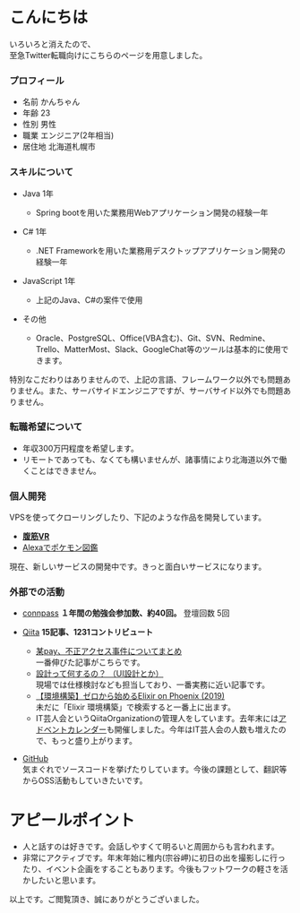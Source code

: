 # こんにちは

いろいろと消えたので、<br>
至急Twitter転職向けにこちらのページを用意しました。

### プロフィール

- 名前 かんちゃん
- 年齢 23
- 性別 男性
- 職業 エンジニア(2年相当)
- 居住地 北海道札幌市

### スキルについて

- Java 1年
    - Spring bootを用いた業務用Webアプリケーション開発の経験一年

- C# 1年
    - .NET Frameworkを用いた業務用デスクトップアプリケーション開発の経験一年

- JavaScript 1年
    - 上記のJava、C#の案件で使用

- その他
  - Oracle、PostgreSQL、Office(VBA含む)、Git、SVN、Redmine、Trello、MatterMost、Slack、GoogleChat等のツールは基本的に使用できます。

特別なこだわりはありませんので、上記の言語、フレームワーク以外でも問題ありません。また、サーバサイドエンジニアですが、サーバサイド以外でも問題ありません。

### 転職希望について

- 年収300万円程度を希望します。
- リモートであっても、なくても構いませんが、諸事情により北海道以外で働くことはできません。

### 個人開発
VPSを使ってクローリングしたり、下記のような作品を開発しています。

- **[腹筋VR](https://twitter.com/sapporo_east_k/status/1198983368869863425?s=20)**
- [Alexaでポケモン図鑑](https://twitter.com/sapporo_east_k/status/1205964125249007616?s=20)

現在、新しいサービスの開発中です。きっと面白いサービスになります。

### 外部での活動

- [connpass](https://connpass.com/user/kanchan1996/)
**１年間の勉強会参加数、約40回。**
登壇回数 5回

- [Qiita](https://qiita.com/kanchan-1996)
**15記事、1231コントリビュート**
  - [某pay、不正アクセス事件についてまとめ](https://qiita.com/kanchan-1996/items/1ab5561d61f169cb05b4)<br>
一番伸びた記事がこちらです。
  - [設計って何するの？ （UI設計とか）](https://qiita.com/kanchan-1996/items/f528bffbaccfe325032c)<br>
  現場では仕様検討なども担当しており、一番実務に近い記事です。
  - [【環境構築】ゼロから始めるElixir on Phoenix (2019)](https://qiita.com/kanchan-1996/items/42394f3322654ffbf6ee)<br>
未だに「Elixir 環境構築」で検索すると一番上に出ます。
  - IT芸人会というQiitaOrganizationの管理人をしています。去年末には[アドベントカレンダー](https://qiita.com/advent-calendar/2019/it-geinin)も開催しました。今年はIT芸人会の人数も増えたので、もっと盛り上がります。



- [GitHub](https://github.com/k-horiuchi)<br>
  気まぐれでソースコードを挙げたりしています。今後の課題として、翻訳等からOSS活動もしていきたいです。


# アピールポイント
- 人と話すのは好きです。会話しやすくて明るいと周囲からも言われます。
- 非常にアクティブです。年末年始に稚内(宗谷岬)に初日の出を撮影しに行ったり、イベント企画をすることもあります。今後もフットワークの軽さを活かしたいと思います。


以上です。ご閲覧頂き、誠にありがとうございました。
